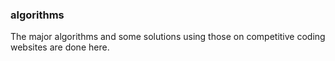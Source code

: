 ### algorithms
The major algorithms and some solutions using those on competitive coding websites are done here.
